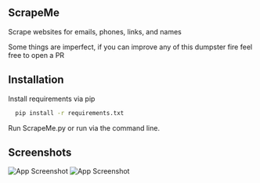 
## ScrapeMe
Scrape websites for emails, phones, links, and names

Some things are imperfect, if you can improve any of this dumpster fire feel free to open a PR

## Installation

Install requirements via pip

```bash
  pip install -r requirements.txt
```
Run ScrapeMe.py or run via the command line.

    
## Screenshots

![App Screenshot](https://bean.forsale/4nuWwmog8J.png?key=lFGT2rZpuXmBqx)
![App Screenshot](https://bean.forsale/nyXV5HmK8p.png?key=GybPm2mtWox6OJ)

